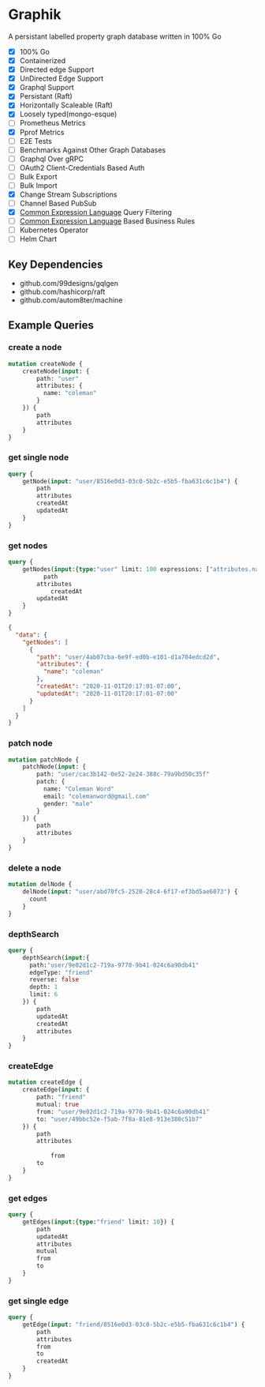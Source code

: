 # Graphik

A persistant labelled property graph database written in 100% Go

- [x] 100% Go
- [x] Containerized
- [x] Directed edge Support
- [x] UnDirected Edge Support
- [x] Graphql Support
- [x] Persistant (Raft)
- [x] Horizontally Scaleable (Raft)
- [x] Loosely typed(mongo-esque)
- [ ] Prometheus Metrics
- [x] Pprof Metrics
- [ ] E2E Tests
- [ ] Benchmarks Against Other Graph Databases
- [ ] Graphql Over gRPC
- [ ] OAuth2 Client-Credentials Based Auth
- [ ] Bulk Export
- [ ] Bulk Import
- [x] Change Stream Subscriptions
- [ ] Channel Based PubSub
- [x] [Common Expression Language](https://opensource.google/projects/cel) Query Filtering
- [ ] [Common Expression Language](https://opensource.google/projects/cel) Based Business Rules
- [ ] Kubernetes Operator
- [ ] Helm Chart

## Key Dependencies

- github.com/99designs/gqlgen
- github.com/hashicorp/raft
- github.com/autom8ter/machine

## Example Queries

### create a node
```graphql
mutation createNode {
    createNode(input: {
        path: "user"
        attributes: {
          name: "coleman"
        }
    }) {
        path
        attributes
    }
}
```

### get single node

```graphql
query {
    getNode(input: "user/8516e0d3-03c0-5b2c-e5b5-fba631c6c1b4") {
        path
        attributes
        createdAt
        updatedAt
    }
}
```

### get nodes

```graphql
query {
    getNodes(input:{type:"user" limit: 100 expressions: ["attributes.name.startsWith(\"cole\")"]}) {
    	  path
        attributes
    		createdAt
        updatedAt
    }
}

```

```json
{
  "data": {
    "getNodes": [
      {
        "path": "user/4ab07cba-6e9f-ed0b-e101-d1a704edcd2d",
        "attributes": {
          "name": "coleman"
        },
        "createdAt": "2020-11-01T20:17:01-07:00",
        "updatedAt": "2020-11-01T20:17:01-07:00"
      }
    ]
  }
}
```
### patch node

```graphql
mutation patchNode {
    patchNode(input: {
        path: "user/cac3b142-0e52-2e24-388c-79a9bd50c35f"
        patch: {
          name: "Coleman Word"
          email: "colemanword@gmail.com"
          gender: "male"
        }
    }) {
        path
        attributes
    }
}
```

### delete a node

```graphql
mutation delNode {
    delNode(input: "user/abd70fc5-2520-28c4-6f17-ef3bd5ae6073") {
      count  
    }
}
```

### depthSearch

```graphql
query {
    depthSearch(input:{
      path:"user/9e02d1c2-719a-9770-9b41-024c6a90db41" 
      edgeType: "friend" 
      reverse: false
      depth: 1
      limit: 6
    }) {
    	path
        updatedAt
    	createdAt
        attributes
    }
}
```

### createEdge

```graphql
mutation createEdge {
    createEdge(input: {
      	path: "friend"
      	mutual: true
        from: "user/9e02d1c2-719a-9770-9b41-024c6a90db41"
        to: "user/49bbc52e-f5ab-7f8a-81e8-913e380c51b7"
    }) {
        path
        attributes
    	
    		from
        to
    }
}
```

### get edges

```graphql
query {
    getEdges(input:{type:"friend" limit: 10}) {
    	path
        updatedAt
        attributes
    	mutual
    	from
    	to
    }
}
```

### get single edge

```graphql
query {
    getEdge(input: "friend/8516e0d3-03c0-5b2c-e5b5-fba631c6c1b4") {
        path
        attributes
        from
        to
        createdAt
    }
}
```

